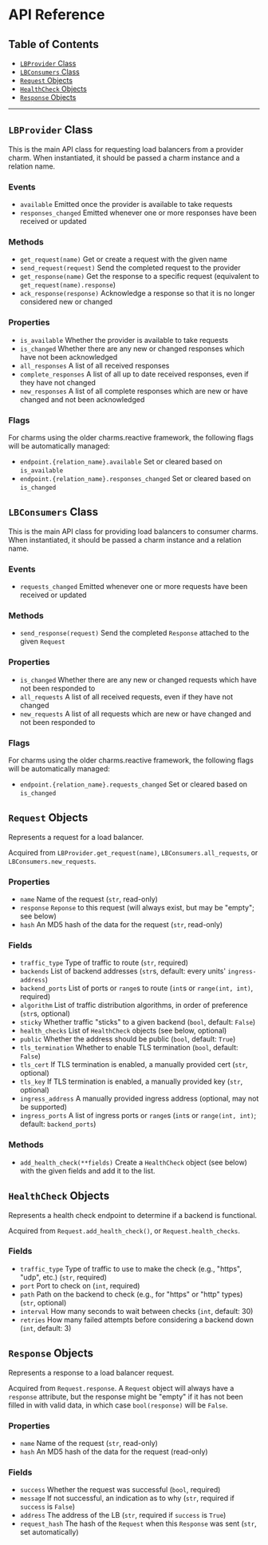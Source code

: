 # API Reference

## Table of Contents

  * [`LBProvider` Class](#lbprovider-class)
  * [`LBConsumers` Class](#lbconsumers-class)
  * [`Request` Objects](#request-objects)
  * [`HealthCheck` Objects](#healthcheck-objects)
  * [`Response` Objects](#response-objects)

-----------------------------------------

## `LBProvider` Class

This is the main API class for requesting load balancers from a provider charm.
When instantiated, it should be passed a charm instance and a relation name.

### Events

  * `available` Emitted once the provider is available to take requests
  * `responses_changed` Emitted whenever one or more responses have been received or updated

### Methods

  * `get_request(name)` Get or create a request with the given name
  * `send_request(request)` Send the completed request to the provider
  * `get_response(name)` Get the response to a specific request (equivalent to `get_request(name).response`)
  * `ack_response(response)` Acknowledge a response so that it is no longer considered new or changed

### Properties

  * `is_available` Whether the provider is available to take requests
  * `is_changed` Whether there are any new or changed responses which have not been acknowledged
  * `all_responses` A list of all received responses
  * `complete_responses` A list of all up to date received responses, even if they have not changed
  * `new_responses` A list of all complete responses which are new or have changed and not been acknowledged

### Flags

For charms using the older charms.reactive framework, the following flags will
be automatically managed:

  * `endpoint.{relation_name}.available` Set or cleared based on `is_available`
  * `endpoint.{relation_name}.responses_changed` Set or cleared based on `is_changed`


## `LBConsumers` Class

This is the main API class for providing load balancers to consumer charms.
When instantiated, it should be passed a charm instance and a relation name.

### Events

  * `requests_changed` Emitted whenever one or more requests have been received or updated

### Methods

  * `send_response(request)` Send the completed `Response` attached to the given `Request`

### Properties

  * `is_changed` Whether there are any new or changed requests which have not been responded to
  * `all_requests` A list of all received requests, even if they have not changed
  * `new_requests` A list of all requests which are new or have changed and not been responded to

### Flags

For charms using the older charms.reactive framework, the following flags will
be automatically managed:

  * `endpoint.{relation_name}.requests_changed` Set or cleared based on `is_changed`


## `Request` Objects

Represents a request for a load balancer.

Acquired from `LBProvider.get_request(name)`, `LBConsumers.all_requests`, or `LBConsumers.new_requests`.

### Properties

  * `name` Name of the request (`str`, read-only)
  * `response` `Reponse` to this request (will always exist, but may be "empty"; see below)
  * `hash` An MD5 hash of the data for the request (`str`, read-only)

### Fields

  * `traffic_type` Type of traffic to route (`str`, required)
  * `backends` List of backend addresses (`str`s, default: every units' `ingress-address`)
  * `backend_ports` List of ports or `range`s to route (`int`s or `range(int, int)`, required)
  * `algorithm` List of traffic distribution algorithms, in order of preference (`str`s, optional)
  * `sticky` Whether traffic "sticks" to a given backend (`bool`, default: `False`)
  * `health_checks` List of `HealthCheck` objects (see below, optional)
  * `public` Whether the address should be public (`bool`, default: `True`)
  * `tls_termination` Whether to enable TLS termination (`bool`, default: `False`)
  * `tls_cert` If TLS termination is enabled, a manually provided cert (`str`, optional)
  * `tls_key` If TLS termination is enabled, a manually provided key (`str`, optional)
  * `ingress_address` A manually provided ingress address (optional, may not be supported)
  * `ingress_ports` A list of ingress ports or `range`s (`int`s or `range(int, int)`; default: `backend_ports`)

### Methods

  * `add_health_check(**fields)` Create a `HealthCheck` object (see below) with the given fields and add it to the list.


## `HealthCheck` Objects

Represents a health check endpoint to determine if a backend is functional.

Acquired from `Request.add_health_check()`, or `Request.health_checks`.

### Fields

  * `traffic_type` Type of traffic to use to make the check (e.g., "https", "udp", etc.) (`str`, required)
  * `port` Port to check on (`int`, required)
  * `path` Path on the backend to check (e.g., for "https" or "http" types) (`str`, optional)
  * `interval` How many seconds to wait between checks (`int`, default: 30)
  * `retries` How many failed attempts before considering a backend down (`int`, default: 3)


## `Response` Objects

Represents a response to a load balancer request.

Acquired from `Request.response`.  A `Request` object will always have a
`response` attribute, but the response might be "empty" if it has not been
filled in with valid data, in which case `bool(response)` will be `False`.

### Properties

  * `name` Name of the request (`str`, read-only)
  * `hash` An MD5 hash of the data for the request (read-only)

### Fields

  * `success` Whether the request was successful (`bool`, required)
  * `message` If not successful, an indication as to why (`str`, required if `success` is `False`)
  * `address` The address of the LB (`str`, required if `success` is `True`)
  * `request_hash` The hash of the `Request` when this `Response` was sent (`str`, set automatically)
